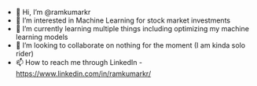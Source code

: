 - 👋 Hi, I’m @ramkumarkr
- 👀 I’m interested in Machine Learning for stock market investments
- 🌱 I’m currently learning multiple things including optimizing my machine learning models
- 💞️ I’m looking to collaborate on nothing for the moment (I am kinda solo rider)
- 📫 How to reach me through LinkedIn - https://www.linkedin.com/in/ramkumarkr/

<!---
ramkumarkr/ramkumarkr is a ✨ special ✨ repository because its `README.md` (this file) appears on your GitHub profile.
You can click the Preview link to take a look at your changes.
--->
